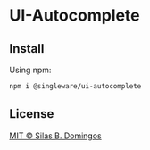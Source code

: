# UI-Autocomplete

## Install

Using npm:

```sh
npm i @singleware/ui-autocomplete
```

## License

[MIT &copy; Silas B. Domingos](https://balmante.eti.br)
